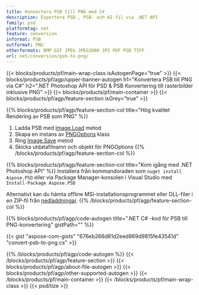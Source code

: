 ```yaml
---
title: Konvertera PSB till PNG med C#
description: Exportera PSD-, PSB- och AI-fil via .NET API
family: psd
platformtag: net
feature: conversion
informat: PSB
outformat: PNG
otherformats: BMP GIF JPEG JPEG2000 JP2 PDF PSD TIFF
url: net/conversion/psb-to-png/
---
```


{{< blocks/products/pf/main-wrap-class isAutogenPage="true" >}}
{{< blocks/products/pf/agp/upper-banner-autogen h1="Konvertera PSB till PNG via C#" h2=".NET Photoshop API för PSD & PSB Konvertering till rasterbilder inklusive PNG" >}}
{{< blocks/products/pf/main-container >}}
{{< blocks/products/pf/agp/feature-section isGrey="true" >}}

{{% blocks/products/pf/agp/feature-section-col title="Hög kvalitet Rendering av PSB som PNG" %}}
1. Ladda PSB med [Image.Load](https://apireference.aspose.com/psd/net/aspose.psd/image/methods/load/index) metod
1. Skapa en instans av [PNGOptions](https://apireference.aspose.com/psd/net/aspose.psd.imageoptions/pngoptions) klass
1. Ring [Image.Save](https://apireference.aspose.com/psd/net/aspose.psd/image/methods/save/index) metod
1. Skicka utdatafilnamn och objekt för PNGOptions
{{% /blocks/products/pf/agp/feature-section-col %}}

{{% blocks/products/pf/agp/feature-section-col title="Kom igång med .NET Photoshop API" %}}
Installera från kommandoraden som ```nuget install Aspose.PSD``` eller via Package Manager-konsolen i Visual Studio med ```Install-Package Aspose.PSD```

Alternativt kan du hämta offline MSI-installationsprogrammet eller DLL-filer i en ZIP-fil från [nedladdningar](https://releases.aspose.com/psd/net).
{{% /blocks/products/pf/agp/feature-section-col %}}

{{% blocks/products/pf/agp/code-autogen title=".NET C# -kod för PSB till PNG-konvertering" gistPath="" %}}

{{< gist "aspose-com-gists" "676eb266d81d2eed869d9815fe43541d" "convert-psb-to-png.cs" >}}

{{% /blocks/products/pf/agp/code-autogen %}}
{{< /blocks/products/pf/agp/feature-section >}}
{{< blocks/products/pf/agp/about-file-autogen >}}
{{< blocks/products/pf/agp/other-supported-autogen >}}
{{< /blocks/products/pf/main-container >}}
{{< /blocks/products/pf/main-wrap-class >}}
{{< psd/tize >}}
